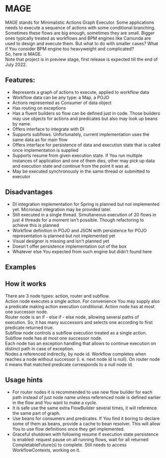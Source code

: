 # MAGE
MAGE stands for Minimalistic Actions Graph Executor. Some applications needs to execute a sequence of actions with 
some conditional branching. Sometimes these flows are big enough, sometimes they are small. Bigger ones typically
treated as workflows and BPM engines like Camunda are used to design and execute them. But what to do with smaller
cases? What if You consider BPM engine too heavyweight and complicated?  
So, here is MAGE.  
Note that project is in preview stage, first release is expected till the end of July 2022.

## Features:
- Represents a graph of actions to execute, applied to workflow data
- Workflow data can be any type: a Map, a POJO
- Actions represented as Consumer of data object
- Has routing on exceptions
- Has a fluent builders so flow can be defined just in code. Those builders may use objects for actions and predicates 
but also may look up beans by name.
- Offers interface to integrate with DI
- Supports subflows. Unfortunately, current implementation uses the same data as for main flow
- Offers interface for persistence of data and execution state that is called once implementation is supplied
- Supports resume from given execution state. If You run multiple instances of application and one of them dies, other
may pick up data and execution state and continue from the point it was at.
- May be executed synchronously in the same thread or submitted to executor

## Disadvantages
- DI integration implementation for Spring is planned but not implemented yet. Micronaut integration may
  be provided later.
- Still executed in a single thread. Simultaneous execution of 20 flows in just 4 threads for a moment isn't possible. 
Though refactoring to achieve this is planned
- Workflow definition in POJO and JSON with persistence for POJO representation is planned but not implemented yet
- Visual designer is missing and isn't planned yet
- Doesn't offer persistence implementation out of the box
- Whatever else You expected from such engine but didn't found here

## Examples

## How it works
There are 3 node types: action, router and subflow.  
Action node executes a single action. For convenience You may supply also a predicate making action execution
conditional. Action node has at most one successor node.  
Router node is an if - else if - else node, allowing several paths of execution. So, it has many successors and selects
one according to first predicate returned true.  
Subflow node controls a subflow execution treated as a single action. Subflow node has at most one successor node.  
Each node has an exception handling that allows to continue execution on distinct path in case of exception.  
Nodes a referenced indirectly, by node id. Workflow completes when reaches a node without successor (i. e. next node id
is null). On router node it means that matched predicate corresponds to a null node id.  

## Usage hints

* For router nodes it is recommended to use new flow builder for each path instead of just node name unless referenced
node is defined earlier in the flow and You want to make a cycle.
* It is safe use the same extra FlowBuilder several times, it will reference the same part of graph.
* Use beans for consumers and predicates. If You find it boring to declare some of them as beans, provide a cache to
bean resolver. This will allow You to use flow definitions once they get implemented.
* Graceful shutdown with following resume if execution state persistence is enabled: request pause on all running flows,
wait for all returned CompletableFuture(s) to complete. Still needs to access WorkflowContexts, working on it.